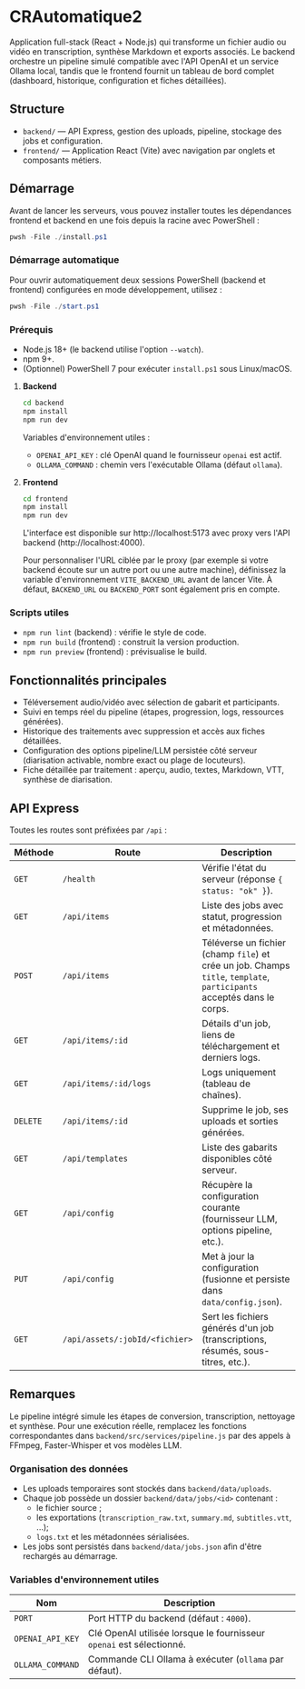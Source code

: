 # CRAutomatique2

Application full-stack (React + Node.js) qui transforme un fichier audio ou vidéo en transcription, synthèse Markdown et exports associés. Le backend orchestre un pipeline simulé compatible avec l'API OpenAI et un service Ollama local, tandis que le frontend fournit un tableau de bord complet (dashboard, historique, configuration et fiches détaillées).

## Structure

- `backend/` — API Express, gestion des uploads, pipeline, stockage des jobs et configuration.
- `frontend/` — Application React (Vite) avec navigation par onglets et composants métiers.

## Démarrage

Avant de lancer les serveurs, vous pouvez installer toutes les dépendances frontend et backend en une fois depuis la racine
avec PowerShell :

```powershell
pwsh -File ./install.ps1

```

### Démarrage automatique

Pour ouvrir automatiquement deux sessions PowerShell (backend et frontend) configurées en mode développement, utilisez :

```powershell
pwsh -File ./start.ps1

```

### Prérequis

- Node.js 18+ (le backend utilise l'option `--watch`).
- npm 9+.
- (Optionnel) PowerShell 7 pour exécuter `install.ps1` sous Linux/macOS.

1. **Backend**
   ```bash
   cd backend
   npm install
   npm run dev
   ```
   Variables d'environnement utiles :
   - `OPENAI_API_KEY` : clé OpenAI quand le fournisseur `openai` est actif.
   - `OLLAMA_COMMAND` : chemin vers l'exécutable Ollama (défaut `ollama`).

2. **Frontend**
   ```bash
   cd frontend
   npm install
   npm run dev
   ```
   L'interface est disponible sur http://localhost:5173 avec proxy vers l'API backend (http://localhost:4000).

   Pour personnaliser l'URL ciblée par le proxy (par exemple si votre backend écoute sur un autre port ou une autre machine),
   définissez la variable d'environnement `VITE_BACKEND_URL` avant de lancer Vite. À défaut, `BACKEND_URL` ou `BACKEND_PORT`
   sont également pris en compte.

### Scripts utiles

- `npm run lint` (backend) : vérifie le style de code.
- `npm run build` (frontend) : construit la version production.
- `npm run preview` (frontend) : prévisualise le build.

## Fonctionnalités principales

- Téléversement audio/vidéo avec sélection de gabarit et participants.
- Suivi en temps réel du pipeline (étapes, progression, logs, ressources générées).
- Historique des traitements avec suppression et accès aux fiches détaillées.
- Configuration des options pipeline/LLM persistée côté serveur (diarisation activable, nombre exact ou plage de locuteurs).
- Fiche détaillée par traitement : aperçu, audio, textes, Markdown, VTT, synthèse de diarisation.

## API Express

Toutes les routes sont préfixées par `/api` :

| Méthode | Route | Description |
| --- | --- | --- |
| `GET` | `/health` | Vérifie l'état du serveur (réponse `{ status: "ok" }`). |
| `GET` | `/api/items` | Liste des jobs avec statut, progression et métadonnées. |
| `POST` | `/api/items` | Téléverse un fichier (champ `file`) et crée un job. Champs `title`, `template`, `participants` acceptés dans le corps. |
| `GET` | `/api/items/:id` | Détails d'un job, liens de téléchargement et derniers logs. |
| `GET` | `/api/items/:id/logs` | Logs uniquement (tableau de chaînes). |
| `DELETE` | `/api/items/:id` | Supprime le job, ses uploads et sorties générées. |
| `GET` | `/api/templates` | Liste des gabarits disponibles côté serveur. |
| `GET` | `/api/config` | Récupère la configuration courante (fournisseur LLM, options pipeline, etc.). |
| `PUT` | `/api/config` | Met à jour la configuration (fusionne et persiste dans `data/config.json`). |
| `GET` | `/api/assets/:jobId/<fichier>` | Sert les fichiers générés d'un job (transcriptions, résumés, sous-titres, etc.). |

## Remarques

Le pipeline intégré simule les étapes de conversion, transcription, nettoyage et synthèse. Pour une exécution réelle, remplacez les fonctions correspondantes dans `backend/src/services/pipeline.js` par des appels à FFmpeg, Faster-Whisper et vos modèles LLM.

### Organisation des données

- Les uploads temporaires sont stockés dans `backend/data/uploads`.
- Chaque job possède un dossier `backend/data/jobs/<id>` contenant :
  - le fichier source ;
  - les exportations (`transcription_raw.txt`, `summary.md`, `subtitles.vtt`, ...);
  - `logs.txt` et les métadonnées sérialisées.
- Les jobs sont persistés dans `backend/data/jobs.json` afin d'être rechargés au démarrage.

### Variables d'environnement utiles

| Nom | Description |
| --- | --- |
| `PORT` | Port HTTP du backend (défaut : `4000`). |
| `OPENAI_API_KEY` | Clé OpenAI utilisée lorsque le fournisseur `openai` est sélectionné. |
| `OLLAMA_COMMAND` | Commande CLI Ollama à exécuter (`ollama` par défaut). |
